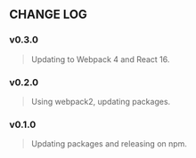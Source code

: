 ## CHANGE LOG

### v0.3.0
> Updating to Webpack 4 and React 16.

### v0.2.0
> Using webpack2, updating packages.

### v0.1.0
> Updating packages and releasing on npm.
